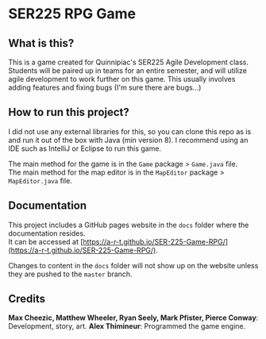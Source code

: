 # SER225 RPG Game

## What is this?
This is a game created for Quinnipiac's SER225 Agile Development class.
Students will be paired up in teams for an entire semester, and will utilize agile development to work further on this game.
This usually involves adding features and fixing bugs (I'm sure there are bugs...)

## How to run this project?
I did not use any external libraries for this, so you can clone this repo as is and run it out of the box with Java (min version 8).
I recommend using an IDE such as IntelliJ or Eclipse to run this game.

The main method for the game is in the `Game` package > `Game.java` file.<br>
The main method for the map editor is in the `MapEditor` package > `MapEditor.java` file.

## Documentation
This project includes a GitHub pages website in the `docs` folder where the documentation resides.<br>
It can be accessed at [https://a-r-t.github.io/SER-225-Game-RPG/](https://a-r-t.github.io/SER-225-Game-RPG/).

Changes to content in the `docs` folder will not show up on the website unless they are pushed to the `master` branch.

## Credits
**Max Cheezic, Matthew Wheeler, Ryan Seely, Mark Pfister, Pierce Conway**: Development, story, art.
**Alex Thimineur**: Programmed the game engine.
